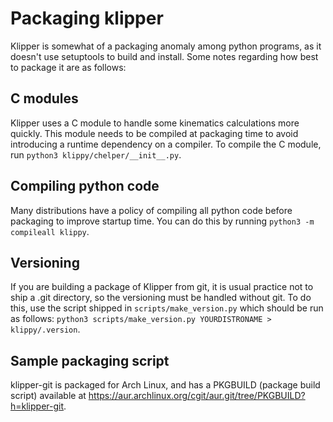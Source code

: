 # Packaging klipper

Klipper is somewhat of a packaging anomaly among python programs, as it doesn't
use setuptools to build and install. Some notes regarding how best to package it
are as follows:

## C modules

Klipper uses a C module to handle some kinematics calculations more quickly.
This module needs to be compiled at packaging time to avoid introducing a
runtime dependency on a compiler. To compile the C module, run `python3
klippy/chelper/__init__.py`.

## Compiling python code

Many distributions have a policy of compiling all python code before packaging
to improve startup time. You can do this by running `python3 -m compileall
klippy`.

## Versioning

If you are building a package of Klipper from git, it is usual practice not to
ship a .git directory, so the versioning must be handled without git.  To do
this, use the script shipped in `scripts/make_version.py` which should be run as
follows: `python3 scripts/make_version.py YOURDISTRONAME > klippy/.version`.

## Sample packaging script

klipper-git is packaged for Arch Linux, and has a PKGBUILD (package build
script) available at
https://aur.archlinux.org/cgit/aur.git/tree/PKGBUILD?h=klipper-git.
